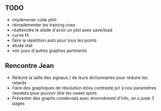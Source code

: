 ## TODO

- implémener code phili
- réimplémenter les training rows
- réatteindre le stade d'avoir un plot avec save/load
- curve fit
- faire la répétition auto pour tous les points
- étude stat
- voir pour d'autres graphes pertinents

## Rencontre Jean

- Réduire la taille des signaux / de leurs dictionnaires pour réduire les retards
- Faire des graphiques de résolution et/ou contraste p/r à nos paramètres tweakés pour pouvoir dire les sweet spots
- Présenter des graphs condensés avec énormément d'info, on a juste 3 pages
